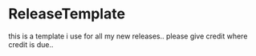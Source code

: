 # ReleaseTemplate
this is a template i use for all my new releases.. please give credit where credit is due..  
